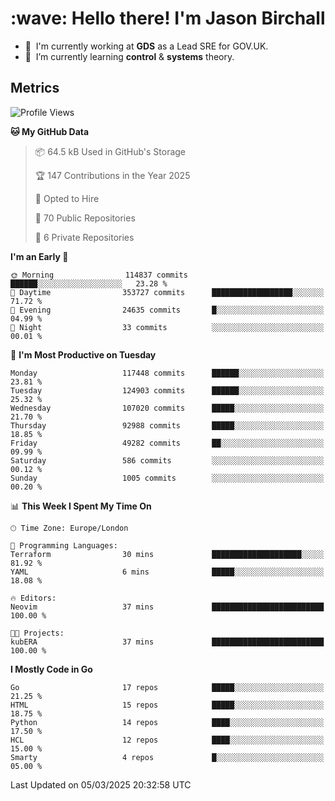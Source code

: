 <h1 align="left" id="jason-title">:wave: Hello there! I'm Jason Birchall</h1>

- :office: &nbsp;I'm currently working at **GDS** as a Lead SRE for GOV.UK.
- :seedling: &nbsp;I’m currently learning **control** & **systems** theory.

<h2>Metrics</h2>

<!--START_SECTION:waka-->
![Profile Views](http://img.shields.io/badge/Profile%20Views-0-blue)

**🐱 My GitHub Data** 

> 📦 64.5 kB Used in GitHub's Storage 
 > 
> 🏆 147 Contributions in the Year 2025
 > 
> 💼 Opted to Hire
 > 
> 📜 70 Public Repositories 
 > 
> 🔑 6 Private Repositories 
 > 
**I'm an Early 🐤** 

```text
🌞 Morning                114837 commits      ██████░░░░░░░░░░░░░░░░░░░   23.28 % 
🌆 Daytime                353727 commits      ██████████████████░░░░░░░   71.72 % 
🌃 Evening                24635 commits       █░░░░░░░░░░░░░░░░░░░░░░░░   04.99 % 
🌙 Night                  33 commits          ░░░░░░░░░░░░░░░░░░░░░░░░░   00.01 % 
```
📅 **I'm Most Productive on Tuesday** 

```text
Monday                   117448 commits      ██████░░░░░░░░░░░░░░░░░░░   23.81 % 
Tuesday                  124903 commits      ██████░░░░░░░░░░░░░░░░░░░   25.32 % 
Wednesday                107020 commits      █████░░░░░░░░░░░░░░░░░░░░   21.70 % 
Thursday                 92988 commits       █████░░░░░░░░░░░░░░░░░░░░   18.85 % 
Friday                   49282 commits       ██░░░░░░░░░░░░░░░░░░░░░░░   09.99 % 
Saturday                 586 commits         ░░░░░░░░░░░░░░░░░░░░░░░░░   00.12 % 
Sunday                   1005 commits        ░░░░░░░░░░░░░░░░░░░░░░░░░   00.20 % 
```


📊 **This Week I Spent My Time On** 

```text
🕑︎ Time Zone: Europe/London

💬 Programming Languages: 
Terraform                30 mins             ████████████████████░░░░░   81.92 % 
YAML                     6 mins              █████░░░░░░░░░░░░░░░░░░░░   18.08 % 

🔥 Editors: 
Neovim                   37 mins             █████████████████████████   100.00 % 

🐱‍💻 Projects: 
kubERA                   37 mins             █████████████████████████   100.00 % 
```

**I Mostly Code in Go** 

```text
Go                       17 repos            █████░░░░░░░░░░░░░░░░░░░░   21.25 % 
HTML                     15 repos            █████░░░░░░░░░░░░░░░░░░░░   18.75 % 
Python                   14 repos            ████░░░░░░░░░░░░░░░░░░░░░   17.50 % 
HCL                      12 repos            ████░░░░░░░░░░░░░░░░░░░░░   15.00 % 
Smarty                   4 repos             █░░░░░░░░░░░░░░░░░░░░░░░░   05.00 % 
```




 Last Updated on 05/03/2025 20:32:58 UTC
<!--END_SECTION:waka-->

<!-- links -->

[issues page]: https://github.com/jasonBirchall/jasonBirchall/issues "jasonBirchall/issues"
